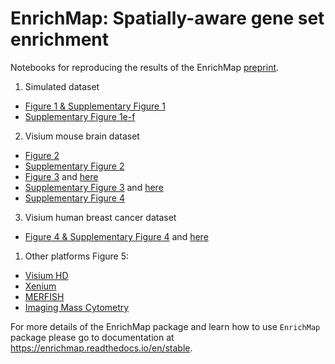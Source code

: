 # EnrichMap: Spatially-aware gene set enrichment

Notebooks for reproducing the results of the EnrichMap [preprint]().

1. Simulated dataset
- [Figure 1 & Supplementary Figure 1](notebooks/05_simulated_dataset.ipynb)
- [Supplementary Figure 1e-f](notebooks/11_simulations.ipynb)

2. Visium mouse brain dataset
- [Figure 2](notebooks/01_visium_platform.ipynb)
- [Supplementary Figure 2](notebooks/06_performance.ipynb)
- [Figure 3](notebooks/01_visium_platform.ipynb) and [here](notebooks/07_normalisation_effect.ipynb)
- [Supplementary Figure 3](notebooks/12_visium_platform_n_neighbours.ipynb) and [here](notebooks/01_visium_platform.ipynb)
- [Supplementary Figure 4](notebooks/01_visium_platform.ipynb)

3. Visium human breast cancer dataset
- [Figure 4 & Supplementary Figure 4](notebooks/08_cancer_hallmarks.ipynb) and [here](notebooks/09_G0_arrest_in_breast_cancer.ipynb)

1. Other platforms
Figure 5:
- [Visium HD](notebooks/02_visiumhd_platform.ipynb)
- [Xenium](notebooks/03_xenium_platform.ipynb)
- [MERFISH](notebooks/04_merfish_platform.ipynb)
- [Imaging Mass Cytometry](notebooks/10_masscytometry_platform.ipynb)

For more details of the EnrichMap package and learn how to use `EnrichMap` package please go to documentation at https://enrichmap.readthedocs.io/en/stable.